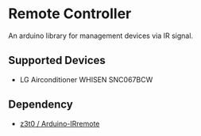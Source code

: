 # Remote Controller

An arduino library for management devices via IR signal.

## Supported Devices
* LG Airconditioner WHISEN SNC067BCW

## Dependency
* [z3t0 / Arduino-IRremote](https://github.com/z3t0/Arduino-IRremote)
